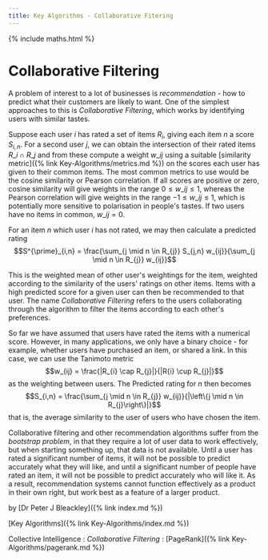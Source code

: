 ```yaml
---
title: Key Algorithms - Collaborative Fitering
---
```


{% include maths.html %}

# Collaborative Filtering

A problem of interest to a lot of businesses is *recommendation* - how to predict what their customers are likely to want. One of the simplest approaches to this is *Collaborative Filtering*, which works by identifying users with similar tastes.

Suppose each user $i$ has rated a set of items $R_{i}$, giving each item $n$ a score $S_{i,n}$. For a second user $j$, we can obtain the intersection of their rated items $R\_{i} \cap R\_{j}$ and from these compute a weight $w\_{ij}$ using a suitable [similarity metric]({% link Key-Algorithms/metrics.md %}) on the scores each user has given to their common items. The most common metrics to use would be the cosine similarity or Pearson correlation. If all scores are positive or zero, cosine similarity will give weights in the range $0 \le w\_{ij} \le 1$, whereas the Pearson correlation will give weights in the range $-1 \le w\_{ij} \le 1$, which is potentially more sensitive to polarisation in people's tastes. If two users have no items in common, $w\_{ij} = 0$.

For an item $n$ which user $i$ has not rated, we may then calculate a predicted rating
$$S^{\prime}_{i,n} = \frac{\sum_{j \mid n \in R_{j}} S_{j,n} w_{ij}}{\sum_{j \mid n \in R_{j}} w_{ij}}$$

This is the weighted mean of other user's weightings for the item, weighted according to the similarity of the users' ratings on other items. Items with a high predicted score for a given user can then be recommended to that user. The name *Collaborative Filtering* refers to the users collaborating through the algorithm to filter the items according to each other's preferences.

So far we have assumed that users have rated the items with a numerical score. However, in many applications, we only have a binary choice - for example, whether users have purchased an item, or shared a link. In this case, we can use the Tanimoto metric
$$w_{ij} = \frac{|R_{i} \cap R_{j}|}{|R{i} \cup R_{j}|}$$ as the weighting between users. The Predicted rating for $n$ then becomes
$$S_{i,n} = \frac{\sum_{j \mid n \in R_{j}} w_{ij}}{|\left\{j \mid n \in R_{j}\right\}|}$$
that is, the average similarity to the user of users who have chosen the item.

Collaborative filtering and other recommendation algorithms suffer from the *bootstrap problem*, in that they require a lot of user data to work effectively, but when starting something up, that data is not available. Until a user has rated a significant number of items, it will not be possible to predict accurately what they will like, and until a significant number of people have rated an item, it will not be possible to predict accurately who will like it. As a result, recommendation systems cannot function effectively as a product in their own right, but work best as a feature of a larger product.

by [Dr Peter J Bleackley]({% link index.md %})

[Key Algorithms]({% link Key-Algorithms/index.md %})

Collective Intelligence
: *Collaborative Filtering*
: [PageRank]({% link Key-Algorithms/pagerank.md %})

